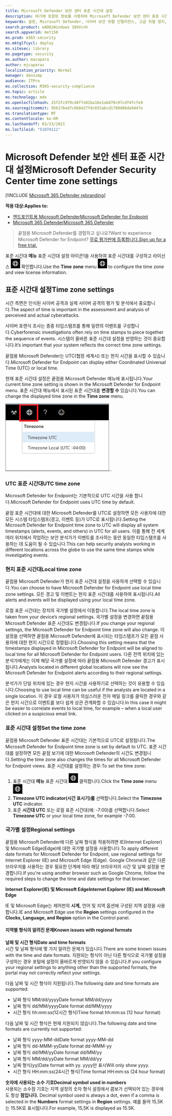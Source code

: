 ```yaml
---
title: Microsoft Defender 보안 센터 표준 시간대 설정
description: 여기에 포함된 정보를 사용하여 Microsoft Defender 보안 센터 표준 시간대 설정을 구성하고 라이선스 정보를 볼 수 있습니다.
keywords: 설정, Microsoft Defender, 사이버 보안 위협 인텔리전스, 고급 위협 방지, 표준 시간대, utc, 현지 시간, 라이선스
search.product: eADQiWindows 10XVcnh
search.appverid: met150
ms.prod: m365-security
ms.mktglfcycl: deploy
ms.sitesec: library
ms.pagetype: security
ms.author: macapara
author: mjcaparas
localization_priority: Normal
manager: dansimp
audience: ITPro
ms.collection: M365-security-compliance
ms.topic: article
ms.technology: mde
ms.openlocfilehash: 25f2fc979cd6ffe82ba16e1ab870c97cdf4fcfe9
ms.sourcegitcommit: 956176ed7c8b8427fdc655abcd1709d86da9447e
ms.translationtype: MT
ms.contentlocale: ko-KR
ms.lasthandoff: 03/23/2021
ms.locfileid: "51074111"
---
```

# <a name="microsoft-defender-security-center-time-zone-settings"></a><span data-ttu-id="cc4ea-104">Microsoft Defender 보안 센터 표준 시간대 설정</span><span class="sxs-lookup"><span data-stu-id="cc4ea-104">Microsoft Defender Security Center time zone settings</span></span>

[!INCLUDE [Microsoft 365 Defender rebranding](../../includes/microsoft-defender.md)]

<span data-ttu-id="cc4ea-105">**적용 대상:**</span><span class="sxs-lookup"><span data-stu-id="cc4ea-105">**Applies to:**</span></span>
- [<span data-ttu-id="cc4ea-106">엔드포인트용 Microsoft Defender</span><span class="sxs-lookup"><span data-stu-id="cc4ea-106">Microsoft Defender for Endpoint</span></span>](https://go.microsoft.com/fwlink/p/?linkid=2146631)
- [<span data-ttu-id="cc4ea-107">Microsoft 365 Defender</span><span class="sxs-lookup"><span data-stu-id="cc4ea-107">Microsoft 365 Defender</span></span>](https://go.microsoft.com/fwlink/?linkid=2118804)




><span data-ttu-id="cc4ea-108">끝점용 Microsoft Defender를 경험하고 싶나요?</span><span class="sxs-lookup"><span data-stu-id="cc4ea-108">Want to experience Microsoft Defender for Endpoint?</span></span> [<span data-ttu-id="cc4ea-109">무료 평가판에 등록합니다.</span><span class="sxs-lookup"><span data-stu-id="cc4ea-109">Sign up for a free trial.</span></span>](https://www.microsoft.com/microsoft-365/windows/microsoft-defender-atp?ocid=docs-wdatp-settings-abovefoldlink)

<span data-ttu-id="cc4ea-110">표준 시간대 **메뉴** 표준 시간대 설정 아이콘1을 사용하여 표준 시간대를 구성하고 라이선스 ![ 정보를 ](images/atp-time-zone.png) 확인합니다.</span><span class="sxs-lookup"><span data-stu-id="cc4ea-110">Use the **Time zone** menu ![Time zone settings icon1](images/atp-time-zone.png) to configure the time zone and view license information.</span></span>

## <a name="time-zone-settings"></a><span data-ttu-id="cc4ea-111">표준 시간대 설정</span><span class="sxs-lookup"><span data-stu-id="cc4ea-111">Time zone settings</span></span>
<span data-ttu-id="cc4ea-112">시간 측면은 인식된 사이버 공격과 실제 사이버 공격의 평가 및 분석에서 중요합니다.</span><span class="sxs-lookup"><span data-stu-id="cc4ea-112">The aspect of time is important in the assessment and analysis of perceived and actual cyberattacks.</span></span>

<span data-ttu-id="cc4ea-113">사이버 포렌식 조사는 종종 타임스탬프를 통해 일련의 이벤트를 구성합니다.</span><span class="sxs-lookup"><span data-stu-id="cc4ea-113">Cyberforensic investigations often rely on time stamps to piece together the sequence of events.</span></span> <span data-ttu-id="cc4ea-114">시스템이 올바른 표준 시간대 설정을 반영하는 것이 중요합니다.</span><span class="sxs-lookup"><span data-stu-id="cc4ea-114">It’s important that your system reflects the correct time zone settings.</span></span>

<span data-ttu-id="cc4ea-115">끝점용 Microsoft Defender는 UTC(협정 세계시) 또는 현지 시간을 표시할 수 있습니다.</span><span class="sxs-lookup"><span data-stu-id="cc4ea-115">Microsoft Defender for Endpoint can display either Coordinated Universal Time (UTC) or local time.</span></span>

<span data-ttu-id="cc4ea-116">현재 표준 시간대 설정은 끝점용 Microsoft Defender 메뉴에 표시됩니다.</span><span class="sxs-lookup"><span data-stu-id="cc4ea-116">Your current time zone setting is shown in the Microsoft Defender for Endpoint menu.</span></span> <span data-ttu-id="cc4ea-117">표준 시간대 메뉴에서 표시된 표준 시간대를 **변경할 수** 있습니다.</span><span class="sxs-lookup"><span data-stu-id="cc4ea-117">You can change the displayed time zone in the **Time zone** menu.</span></span>

![표준 시간대 설정 아이콘2](images/atp-time-zone-menu.png)<span data-ttu-id="cc4ea-119">.</span><span class="sxs-lookup"><span data-stu-id="cc4ea-119">.</span></span>

### <a name="utc-time-zone"></a><span data-ttu-id="cc4ea-120">UTC 표준 시간대</span><span class="sxs-lookup"><span data-stu-id="cc4ea-120">UTC time zone</span></span>
<span data-ttu-id="cc4ea-121">Microsoft Defender for Endpoint는 기본적으로 UTC 시간을 사용 합니다.</span><span class="sxs-lookup"><span data-stu-id="cc4ea-121">Microsoft Defender for Endpoint uses UTC time by default.</span></span>

<span data-ttu-id="cc4ea-122">끝점 표준 시간대에 대한 Microsoft Defender를 UTC로 설정하면 모든 사용자에 대한 모든 시스템 타임스탬프(경고, 이벤트 등)가 UTC로 표시됩니다.</span><span class="sxs-lookup"><span data-stu-id="cc4ea-122">Setting the Microsoft Defender for Endpoint time zone to UTC will display all system timestamps (alerts, events, and others) in UTC for all users.</span></span> <span data-ttu-id="cc4ea-123">이를 통해 전 세계 여러 위치에서 작업하는 보안 분석가가 이벤트를 조사하는 동안 동일한 타임스탬프를 사용하는 데 도움이 될 수 있습니다.</span><span class="sxs-lookup"><span data-stu-id="cc4ea-123">This can help security analysts working in different locations across the globe to use the same time stamps while investigating events.</span></span>

### <a name="local-time-zone"></a><span data-ttu-id="cc4ea-124">현지 표준 시간대</span><span class="sxs-lookup"><span data-stu-id="cc4ea-124">Local time zone</span></span>
<span data-ttu-id="cc4ea-125">끝점용 Microsoft Defender가 현지 표준 시간대 설정을 사용하게 선택할 수 있습니다.</span><span class="sxs-lookup"><span data-stu-id="cc4ea-125">You can choose to have Microsoft Defender for Endpoint use local time zone settings.</span></span> <span data-ttu-id="cc4ea-126">모든 경고 및 이벤트는 현지 표준 시간대를 사용하여 표시됩니다.</span><span class="sxs-lookup"><span data-stu-id="cc4ea-126">All alerts and events will be displayed using your local time zone.</span></span>

<span data-ttu-id="cc4ea-127">로컬 표준 시간대는 장치의 국가별 설정에서 이동합니다.</span><span class="sxs-lookup"><span data-stu-id="cc4ea-127">The local time zone is taken from your device’s regional settings.</span></span> <span data-ttu-id="cc4ea-128">국가별 설정을 변경하면 끝점용 Microsoft Defender 표준 시간대도 변경됩니다.</span><span class="sxs-lookup"><span data-stu-id="cc4ea-128">If you change your regional settings, the Microsoft Defender for Endpoint time zone will also change.</span></span> <span data-ttu-id="cc4ea-129">이 설정을 선택하면 끝점용 Microsoft Defender에 표시되는 타임스탬프가 모든 끝점 사용자에 대한 현지 시간으로 정렬됩니다.</span><span class="sxs-lookup"><span data-stu-id="cc4ea-129">Choosing this setting means that the timestamps displayed in Microsoft Defender for Endpoint will be aligned to local time for all Microsoft Defender for Endpoint users.</span></span> <span data-ttu-id="cc4ea-130">다른 전역 위치에 있는 분석가에게는 이제 해당 국가별 설정에 따라 끝점용 Microsoft Defender 경고가 표시됩니다.</span><span class="sxs-lookup"><span data-stu-id="cc4ea-130">Analysts located in different global locations will now see the Microsoft Defender for Endpoint alerts according to their regional settings.</span></span>

<span data-ttu-id="cc4ea-131">분석가가 단일 위치에 있는 경우 현지 시간을 사용하기로 선택하는 것이 유용할 수 있습니다.</span><span class="sxs-lookup"><span data-stu-id="cc4ea-131">Choosing to use local time can be useful if the analysts are located in a single location.</span></span> <span data-ttu-id="cc4ea-132">이 경우 로컬 사용자가 의심스러운 전자 메일 링크를 클릭한 경우와 같은 현지 시간으로 이벤트를 보다 쉽게 상관 관계화할 수 있습니다.</span><span class="sxs-lookup"><span data-stu-id="cc4ea-132">In this case it might be easier to correlate events to local time, for example – when a local user clicked on a suspicious email link.</span></span>

### <a name="set-the-time-zone"></a><span data-ttu-id="cc4ea-133">표준 시간대 설정</span><span class="sxs-lookup"><span data-stu-id="cc4ea-133">Set the time zone</span></span>
<span data-ttu-id="cc4ea-134">끝점용 Microsoft Defender 표준 시간대는 기본적으로 UTC로 설정됩니다.</span><span class="sxs-lookup"><span data-stu-id="cc4ea-134">The Microsoft Defender for Endpoint time zone is set by default to UTC.</span></span>
<span data-ttu-id="cc4ea-135">표준 시간대를 설정하면 모든 끝점 보기에 대한 Microsoft Defender의 시간도 변경됩니다.</span><span class="sxs-lookup"><span data-stu-id="cc4ea-135">Setting the time zone also changes the times for all Microsoft Defender for Endpoint views.</span></span>
<span data-ttu-id="cc4ea-136">표준 시간대를 설정하는 경우:</span><span class="sxs-lookup"><span data-stu-id="cc4ea-136">To set the time zone:</span></span>

1. <span data-ttu-id="cc4ea-137">표준 시간대 **메뉴** 표준 시간대 ![ 설정 아이콘3을 ](images/atp-time-zone.png) 클릭합니다.</span><span class="sxs-lookup"><span data-stu-id="cc4ea-137">Click the **Time zone** menu ![Time zone settings icon3](images/atp-time-zone.png).</span></span>
2. <span data-ttu-id="cc4ea-138">**Timezone UTC indicator(시간 표시기)를** 선택합니다.</span><span class="sxs-lookup"><span data-stu-id="cc4ea-138">Select the **Timezone UTC** indicator.</span></span>
3. <span data-ttu-id="cc4ea-139">표준 **시간대 UTC** 또는 로컬 표준 시간대(예: -7:00)를 선택합니다.</span><span class="sxs-lookup"><span data-stu-id="cc4ea-139">Select **Timezone UTC** or your local time zone, for example -7:00.</span></span>

### <a name="regional-settings"></a><span data-ttu-id="cc4ea-140">국가별 설정</span><span class="sxs-lookup"><span data-stu-id="cc4ea-140">Regional settings</span></span>
<span data-ttu-id="cc4ea-141">끝점용 Microsoft Defender에 다른 날짜 형식을 적용하려면 IE(Internet Explorer) 및 Microsoft Edge(Edge)에 대한 국가별 설정을 사용합니다.</span><span class="sxs-lookup"><span data-stu-id="cc4ea-141">To apply different date formats for Microsoft Defender for Endpoint, use regional settings for Internet Explorer (IE) and Microsoft Edge (Edge).</span></span> <span data-ttu-id="cc4ea-142">Google Chrome과 같은 다른 브라우저를 사용하는 경우 필요한 단계에 따라 해당 브라우저의 시간 및 날짜 설정을 변경합니다.</span><span class="sxs-lookup"><span data-stu-id="cc4ea-142">If you're using another browser such as Google Chrome, follow the required steps to change the time and date settings for that browser.</span></span> 


<span data-ttu-id="cc4ea-143">**Internet Explorer(IE) 및 Microsoft Edge**</span><span class="sxs-lookup"><span data-stu-id="cc4ea-143">**Internet Explorer (IE) and Microsoft Edge**</span></span>

<span data-ttu-id="cc4ea-144">IE 및 Microsoft  Edge는 제어판의 **시계,** 언어 및 지역 옵션에 구성된 지역 설정을 사용합니다.</span><span class="sxs-lookup"><span data-stu-id="cc4ea-144">IE and Microsoft Edge use the **Region** settings configured in the **Clocks, Language, and Region** option in the Control panel.</span></span> 


#### <a name="known-issues-with-regional-formats"></a><span data-ttu-id="cc4ea-145">지역별 형식의 알려진 문제</span><span class="sxs-lookup"><span data-stu-id="cc4ea-145">Known issues with regional formats</span></span>

<span data-ttu-id="cc4ea-146">**날짜 및 시간 형식**</span><span class="sxs-lookup"><span data-stu-id="cc4ea-146">**Date and time formats**</span></span><br>
<span data-ttu-id="cc4ea-147">시간 및 날짜 형식에 몇 가지 알려진 문제가 있습니다.</span><span class="sxs-lookup"><span data-stu-id="cc4ea-147">There are some known issues with the time and date formats.</span></span> <span data-ttu-id="cc4ea-148">지원되는 형식이 아닌 다른 형식으로 국가별 설정을 구성하는 경우 포털에 설정이 올바르게 반영되지 않을 수 있습니다.</span><span class="sxs-lookup"><span data-stu-id="cc4ea-148">If you configure your regional settings to anything other than the supported formats, the portal may not correctly reflect your settings.</span></span>

<span data-ttu-id="cc4ea-149">다음 날짜 및 시간 형식이 지원됩니다.</span><span class="sxs-lookup"><span data-stu-id="cc4ea-149">The following date and time formats are supported:</span></span>
- <span data-ttu-id="cc4ea-150">날짜 형식 MM/dd/yyyy</span><span class="sxs-lookup"><span data-stu-id="cc4ea-150">Date format MM/dd/yyyy</span></span>
- <span data-ttu-id="cc4ea-151">날짜 형식 dd/MM/yyyy</span><span class="sxs-lookup"><span data-stu-id="cc4ea-151">Date format dd/MM/yyyy</span></span>
- <span data-ttu-id="cc4ea-152">시간 형식 hh:mm:ss(12시간 형식)</span><span class="sxs-lookup"><span data-stu-id="cc4ea-152">Time format hh:mm:ss (12 hour format)</span></span>

<span data-ttu-id="cc4ea-153">다음 날짜 및 시간 형식은 현재 지원되지 않습니다.</span><span class="sxs-lookup"><span data-stu-id="cc4ea-153">The following date and time formats are currently not supported:</span></span>
- <span data-ttu-id="cc4ea-154">날짜 형식 yyyy-MM-dd</span><span class="sxs-lookup"><span data-stu-id="cc4ea-154">Date format yyyy-MM-dd</span></span>
- <span data-ttu-id="cc4ea-155">날짜 형식 dd-MMM-yy</span><span class="sxs-lookup"><span data-stu-id="cc4ea-155">Date format dd-MMM-yy</span></span>
- <span data-ttu-id="cc4ea-156">날짜 형식 dd/MM/yy</span><span class="sxs-lookup"><span data-stu-id="cc4ea-156">Date format dd/MM/yy</span></span>
- <span data-ttu-id="cc4ea-157">날짜 형식 MM/dd/yy</span><span class="sxs-lookup"><span data-stu-id="cc4ea-157">Date format MM/dd/yy</span></span>
- <span data-ttu-id="cc4ea-158">날짜 형식(yy)</span><span class="sxs-lookup"><span data-stu-id="cc4ea-158">Date format with yy.</span></span> <span data-ttu-id="cc4ea-159">yyyy만 표시</span><span class="sxs-lookup"><span data-stu-id="cc4ea-159">Will only show yyyy.</span></span>
- <span data-ttu-id="cc4ea-160">시간 형식 HH:mm:ss(24시간 형식)</span><span class="sxs-lookup"><span data-stu-id="cc4ea-160">Time format HH:mm:ss (24 hour format)</span></span>

<span data-ttu-id="cc4ea-161">**숫자에 사용되는 소수 기호**</span><span class="sxs-lookup"><span data-stu-id="cc4ea-161">**Decimal symbol used in numbers**</span></span><br>
<span data-ttu-id="cc4ea-162">사용되는 소수점 기호는 지역 설정의 숫자 형식 설정에서 콤보가 선택되어 있는 경우에도 항상 **점입니다.** </span><span class="sxs-lookup"><span data-stu-id="cc4ea-162">Decimal symbol used is always a dot, even if a comma is selected in  the **Numbers** format settings in **Region** settings.</span></span> <span data-ttu-id="cc4ea-163">예를 들어 15,5K는 15.5K로 표시됩니다.</span><span class="sxs-lookup"><span data-stu-id="cc4ea-163">For example, 15,5K is displayed as 15.5K.</span></span>


